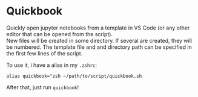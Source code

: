 # Quickbook
Quickly open jupyter notebooks from a template in VS Code (or any other editor that can be opened from the script).\
New files will be created in some directory. If several are created, they will be numbered. The template file and and directory path can be specified in the first few lines of the script.

To use it, i have a alias in my `.zshrc`:
```shell
alias quickbook="zsh ~/path/to/script/quickbook.sh
```
After that, just run `quickbook`!
